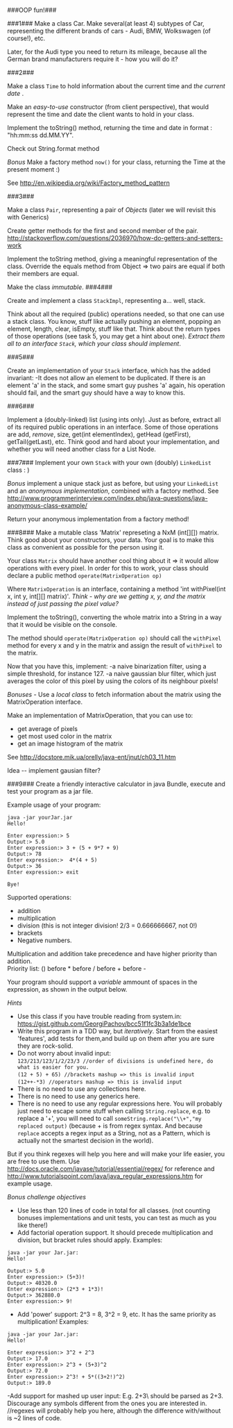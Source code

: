 ###OOP fun!###

###1###
Make a class Car. 
Make several(at least 4) subtypes of Car, representing the different brands of cars - Audi, BMW, Wolkswagen (of course!), etc. 

Later, for the Audi type you need to return its mileage, because all the German brand manufacturers require it - how you will do it?

###2###

Make a class `Time` to hold information about the current time and *the current date* .

Make an *easy-to-use* constructor (from client perspective), that would represent the time and date the client wants to hold in your class.

Implement the toString() method, returning the time and date in format : "hh:mm:ss dd.MM.YY". 

Check out String.format method

*Bonus*
Make a factory method `now()` for your class, returning the Time at the present moment :)

See http://en.wikipedia.org/wiki/Factory_method_pattern

###3###

Make a class `Pair`, representing a pair of *Objects* (later we will revisit this with Generics)

Create getter methods for the first and second member of the pair.
http://stackoverflow.com/questions/2036970/how-do-getters-and-setters-work

Implement the toString method, giving a meaningful representation of the class.
Override the equals method from Object => two pairs are equal if both their members are equal.

Make the class *immutable*.
###4###

Create and implement a class `StackImpl`, representing a... well, stack. 

Think about all the required (public) operations needed, so that one can use a stack class. You know, stuff like actually pushing an element, popping an element, length, clear, isEmpty, stuff like that. Think about the return types of those operations (see task 5, you may get a hint about one). *Extract them all to an interface  `Stack`, which your class should implement*. 

###5###

Create an implementation of your `Stack` interface, which has the added invariant:
-It does not allow an element to be duplicated. If there is an element 'a' in the stack, and some smart guy pushes 'a' again, his operation should fail, and the smart guy should have a way to know this.


###6###

Implement a (doubly-linked) list (using ints only). Just as before, extract all of its required public operations in an interface. Some of those operations are add, *remove*, size, get(int elementIndex), getHead (getFirst), getTail(getLast), etc. 
Think good and hard about your implementation, and whether you will need another class for a List Node.

###7###
Implement your own `Stack` with your own (doubly) `LinkedList` class : )

*Bonus* implement a unique stack just as before, but using your `LinkedList` and an *anonymous implementation*, combined with a factory method. 
See http://www.programmerinterview.com/index.php/java-questions/java-anonymous-class-example/

Return your anonymous implementation from a factory method!

###8###
Make a mutable class 'Matrix' represeting a NxM (int[][]) matrix. Think good about your constructors, your data. Your goal is to make this class as convenient as possible for the person using it.

Your class `Matrix` should have another cool thing about it => it would allow operations with every pixel.
In order for this to work, your class should declare a public method `operate(MatrixOperation op)`

Where `MatrixOperation` is an interface, containing a method 'int withPixel(int x, int y, int[][] matrix)'.
*Think - why are we getting x, y, and the matrix instead of just passing the pixel value?*

Implement the toString(), converting the whole matrix into a String in a way that it would be visible on the console.

The method should `operate(MatrixOperation op)`  should call the `withPixel` method for every x and y in the matrix and assign the result of `withPixel` to the matrix.

Now that you have this, implement:
-a naive binarization filter, using a simple threshold, for instance 127.
-a naive gaussian blur filter, which just averages the color of this pixel by using the colors of its neighbour pixels!

*Bonuses* - Use a *local class* to fetch information about the matrix using the MatrixOperation interface.

Make an implementation of MatrixOperation, that you can use to:
- get average of pixels
- get most used color in the matrix
- get an image histogram of the matrix 

See http://docstore.mik.ua/orelly/java-ent/jnut/ch03_11.htm

Idea -- implement gausian filter?


###9###
Create a friendly interactive calculator in java
Bundle, execute and test your program as a jar file.

Example usage of your program:
```
java -jar yourJar.jar  
Hello!

Enter expression:> 5  
Output:> 5.0  
Enter expression:> 3 + (5 + 9*7 + 9)  
Output:> 78  
Enter expression:>  4*(4 + 5)  
Output:> 36  
Enter expression:> exit  
  
Bye!  
```


Supported operations: 
- addition  
- multiplication  
- division (this is not integer division! 2/3 = 0.666666667, not 0!)  
- brackets   
- Negative numbers.  

Multiplication and addition take precedence and have higher priority than addition.  
Priority list: () before * before / before + before -  

Your program should support a *variable* ammount of spaces in the expression, as shown in the output below.

*Hints*
- Use this class if you have trouble reading from system.in:  https://gist.github.com/GeorgiPachov/bcc51f1fc3b3a1de1bce  
- Write this program in a TDD way, but *iteratively*. Start from the easiest 'features', add tests for them,and build up on them after you are sure they are rock-solid.   
- Do not worry about invalid input:  
`123/213/123/1/2/23/3 //order of divisions is undefined here, do what is easier for you.`  
`(12 + 5) + 65) //brackets mashup => this is invalid input`  
`(12++-*3) //operators mashup => this is invalid input`  
- There is no need to use any collections here.
- There is no need to use any generics here.
- There is no need to use any regular expressions here. You will probably just need to escape some stuff when calling `String.replace`, e.g. to replace a '+', you will need to call `someString.replace("\\+","my replaced output)` (because + is from regex syntax. And because `replace` accepts a regex input as a String, not as a Pattern, which is actually not the smartest decision in the world).

But if you think regexes will help you here and will make your life easier, you are free to use them. 
Use http://docs.oracle.com/javase/tutorial/essential/regex/ for reference
and http://www.tutorialspoint.com/java/java_regular_expressions.htm for example usage. 


*Bonus challenge objectives*
- Use less than 120 lines of code in total for all classes. (not counting bonuses implementations and unit tests, you can test as much as you like there!)
- Add factorial operation support. It should precede multiplication and division, but bracket rules should apply. 
Examples:
```
java -jar your Jar.jar:
Hello!

Output:> 5.0
Enter expression:> (5+3)!
Output:> 40320.0
Enter expression:> (2*3 + 1*3)!
Output:> 362880.0
Enter expression:> 9!
```
- Add 'power' support: 2^3 = 8, 3^2 = 9, etc. It has the same priority as multiplication!
Examples:
```
java -jar your Jar.jar:
Hello!

Enter expression:> 3^2 + 2^3
Output:> 17.0
Enter expression:> 2^3 + (5+3)^2
Output:> 72.0
Enter expression:> 2^3! + 5*((3+2!)^2)
Output:> 189.0
```
-Add support for mashed up user input: E.g. 2+3\ should be parsed as 2+3. Discourage any symbols different from the ones you are interested in. //regexes will probably help you here, although the difference with/without is ~2 lines of code.
